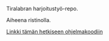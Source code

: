 Tiralabran harjoitustyö-repo. 

Aiheena ristinolla.

[Linkki tämän hetkiseen ohjelmakoodiin](src/xoxo.py)
